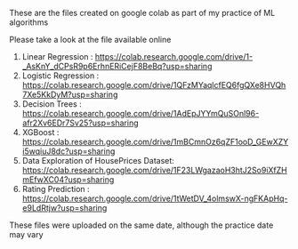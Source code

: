 These are the files created on google colab as part of my practice of ML algorithms 

Please take a look at the file available online

1. Linear Regression : https://colab.research.google.com/drive/1-_AsKnY_dCPsR9p6ErhnERiCejF8BeBq?usp=sharing
2. Logistic Regression : https://colab.research.google.com/drive/1QFzMYaqlcfEQ6fgQXe8HVQh7Xe5KkDyM?usp=sharing
3. Decision Trees : https://colab.research.google.com/drive/1AdEpJYYmQuSOnl96-afr2Xv6EDr7Sv25?usp=sharing
4. XGBoost : https://colab.research.google.com/drive/1mBCmnOz6qZF1ooD_GEwXZYi5wqiuJ8dc?usp=sharing
5. Data Exploration of HousePrices Dataset: https://colab.research.google.com/drive/1F23LWgazaoH3htJ2So9iXfZHmEfwXC04?usp=sharing
6. Rating Prediction : https://colab.research.google.com/drive/1tWetDV_4olmswX-ngFKApHq-e9LdRtjw?usp=sharing

These files were uploaded on the same date, although the practice date may vary

